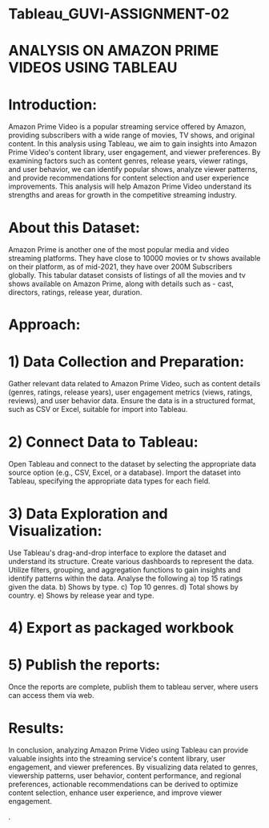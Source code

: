 # Tableau_GUVI-ASSIGNMENT-02


# ANALYSIS ON AMAZON PRIME VIDEOS USING TABLEAU


# Introduction:
Amazon Prime Video is a popular streaming service offered by Amazon, providing subscribers with a wide range of movies, TV shows, and original content. In this analysis using Tableau, we aim to gain insights into Amazon Prime Video's content library, user engagement, and viewer preferences. By examining factors such as content genres, release years, viewer ratings, and user behavior, we can identify popular shows, analyze viewer patterns, and provide recommendations for content selection and user experience improvements. This analysis will help Amazon Prime Video understand its strengths and areas for growth in the competitive streaming industry.

# About this Dataset:
Amazon Prime is another one of the most popular media and video streaming platforms. They have close to 10000 movies or tv shows available on their platform, as of mid-2021, they have over 200M Subscribers globally. This tabular dataset consists of listings of all the movies and tv shows available on Amazon Prime, along with details such as - cast, directors, ratings, release year, duration.

# Approach:
# 1) Data Collection and Preparation:
Gather relevant data related to Amazon Prime Video, such as content details (genres, ratings, release years), user engagement metrics (views, ratings, reviews), and user behavior data.
Ensure the data is in a structured format, such as CSV or Excel, suitable for import into Tableau.
# 2) Connect Data to Tableau:
Open Tableau and connect to the dataset by selecting the appropriate data source option (e.g., CSV, Excel, or a database).
Import the dataset into Tableau, specifying the appropriate data types for each field.
# 3) Data Exploration and Visualization:
Use Tableau's drag-and-drop interface to explore the dataset and understand its structure.
Create various dashboards to represent the data.
Utilize filters, grouping, and aggregation functions to gain insights and identify patterns within the data.
Analyse the following
a) top 15 ratings given the data.
b) Shows by type.
c) Top 10 genres.
d) Total shows by country.
e) Shows by release year and type.
# 4) Export as packaged workbook
# 5) Publish the reports:
Once the reports are complete, publish them to tableau server, where users can access them via web.

# Results:
In conclusion, analyzing Amazon Prime Video using Tableau can provide valuable insights into the streaming service's content library, user engagement, and viewer preferences. By visualizing data related to genres, viewership patterns, user behavior, content performance, and regional preferences, actionable recommendations can be derived to optimize content selection, enhance user experience, and improve viewer engagement.

.
